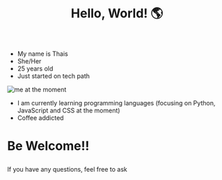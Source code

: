 <!DOCTYPE html>
<html>
  <head>
    <meta charset="utf-8">
  </head>
  <body>
    <header><h1> Hello, World! 🌎</h1></header>
    <ul>
      <li>My name is Thais</li>
      <li>She/Her</li>
      <li>25 years old</li>
      <li>Just started on tech path</li>
    </ul>
    <img src="https://external-content.duckduckgo.com/iu/?u=https%3A%2F%2Fcdn.mangobaaz.com%2Fwp-content%2Fuploads%2F2017%2F11%2Fgiphy-4.gif" alt="me at the moment">
    <ul>
      <li>I am currently learning programming languages (focusing on Python, JavaScript and CSS at the moment)</li>
      <li>Coffee addicted</li>
    </ul>
    <p><h1>Be Welcome!!</p></h1>
    <p>If you have any questions, feel free to ask</p>
  </body>
</html>
